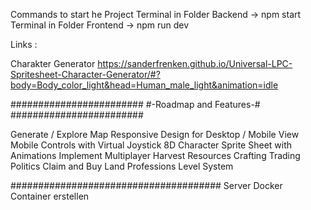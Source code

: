 Commands to start he Project
Terminal in Folder Backend -> npm start
Terminal in Folder Frontend -> npm run dev

Links :

Charakter Generator
https://sanderfrenken.github.io/Universal-LPC-Spritesheet-Character-Generator/#?body=Body_color_light&head=Human_male_light&animation=idle

########################
#-Roadmap and Features-#
########################

Generate / Explore Map
Responsive Design for Desktop / Mobile View
Mobile Controls with Virtual Joystick
8D Character Sprite Sheet with Animations
Implement Multiplayer
Harvest Resources
Crafting
Trading
Politics
Claim and Buy Land
Professions
Level System

######################################
Server Docker Container erstellen

